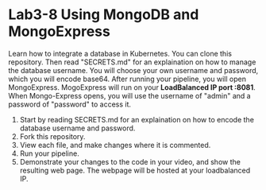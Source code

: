 # Lab3-8 Using MongoDB and MongoExpress
Learn how to integrate a database in Kubernetes.  You can clone this repository.  Then read "SECRETS.md" for an explaination on how to manage the database username. You will choose your own username and password, which you will encode base64.  After running your pipeline, you will open MongoExpress.   MogoExpress will run on your __LoadBalanced IP port :8081__. When Mongo-Express opens, you will use the username of "admin" and a password of "password" to access it.

1) Start by reading SECRETS.md for an explaination on how to encode the database username and password.
2) Fork this repository.
3) View each file, and make changes where it is commented.  
4) Run your pipeline.
5) Demonstrate your changes to the code in your video, and show the resulting web page.  The webpage will be hosted at your loadbalanced IP.
